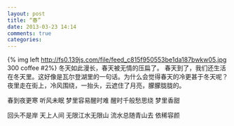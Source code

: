 ```yaml
---
layout: post
title: “春”
date: 2013-03-23 14:14
comments: true
categories: 
---
```

{% img left http://fs0.139js.com/file/feed_c815f950553be1da187bwkw05.jpg 300 coffee #2%}
冬天如此漫长，春天被无情的压扁了。
春天到了，我们还生活在冬天里。这好像是瓦尔登湖里的一句话。为什么会觉得春天的冷更甚于冬天呢？
夜里走在街上，冷风围绕，一抬头，云遮住了月亮，朦朦胧胧的。

春到夜更寒
听风未眠
梦里容易醒时难
醒时千般愁思绕
梦里香甜

回头不是岸
天上人间
无限江水无限山
流水总随青山去
依稀容颜

